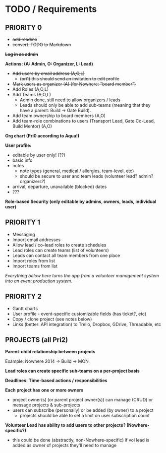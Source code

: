 # TODO / Requirements 

## PRIORITY 0

* ~~add readme~~
* ~~convert .TODO to Markdown~~

**~~Log in as admin~~**

**Actions: (A: Admin, O: Organizer, L: Lead)**

* ~~Add users by email address (A,O,L)~~
  * ~~(pri1) this should send an invitation to edit profile~~
* ~~Mark users as organizer (A) (for Nowhere: "board member")~~
* Add Roles (A,O,L)
* Add Teams (~~A~~,O,L)
  * Admin done, still need to allow organizers / leads
  * Leads should only be able to add sub-teams (meaning that they have a parent: Build -> Gate Build). 
* Add team ownership to board members (A,O)
* Add team-role combinations to users (Transport Lead, Gate Co-Lead, Build Mentor) (A,O)

**Org chart (Pri0 according to Aqua!)**

**User profile:**

* editable by user only! (??) 
* basic info
* notes
  * note types (general, medical / allergies, team-level, etc) 
  * should be secure to user and team leads (volunteer lead? admin? organizers?)
* arrival, departure, unavailable (blocked) dates 
* ??? 

**Role-based Security (only editable by admins, owners, leads, individual user)**


## PRIORITY 1

* Messaging
* Import email addresses 
* Allow lead / co-lead roles to create schedules 
* Lead roles can create teams (list of volunteers)
* Leads can contact all team members from one place 
* Import roles from list
* Import teams from list



*Everything below here turns the app from a volunteer management system into an event production system.*

## PRIORITY 2

* Gantt charts
* User profile - event-specific customizable fields (has ticket?, etc)
* Copy / clone project (see notes below)
* Links (better: API integration) to Trello, Dropbox, GDrive, Threadable, etc



## PROJECTS (all Pri2)

**Parent-child relationship between projects**

Example: Nowhere 2014 -> Build -> MON 

**Lead roles can create specific sub-teams on a per-project basis**

**Deadlines: Time-based actions / responsibilities**

**Each project has one or more owners**

* project owner(s) (or parent project owner(s)) can manage (CRUD) or message projects & sub-projects 
* users can subscribe (personally) or be added (by owner) to a project 
  * projects should be able to set a limit on user subscription count 

**Volunteer Lead has ability to add users to other projects? (Nowhere-specific?)**

* this could be done (abstractly, non-Nowhere-specific) if vol lead is added as owner of projects they'll need to manage